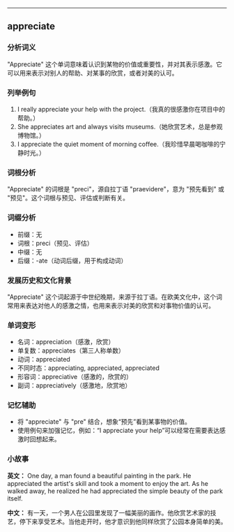
---------------
## appreciate
### 分析词义
"Appreciate" 这个单词意味着认识到某物的价值或重要性，并对其表示感激。它可以用来表示对别人的帮助、对某事的欣赏，或者对美的认可。

### 列举例句
1. I really appreciate your help with the project.（我真的很感激你在项目中的帮助。）
2. She appreciates art and always visits museums.（她欣赏艺术，总是参观博物馆。）
3. I appreciate the quiet moment of morning coffee.（我珍惜早晨喝咖啡的宁静时光。）

### 词根分析
"Appreciate" 的词根是 "preci"，源自拉丁语 "praevidere"，意为 "预先看到" 或 "预见"。这个词根与预见、评估或判断有关。

### 词缀分析
- 前缀：无
- 词根：preci（预见、评估）
- 中缀：无
- 后缀：-ate（动词后缀，用于构成动词）

### 发展历史和文化背景
"Appreciate" 这个词起源于中世纪晚期，来源于拉丁语。在欧美文化中，这个词常用来表达对他人的感激之情，也用来表示对美的欣赏和对事物价值的认可。

### 单词变形
- 名词：appreciation（感激，欣赏）
- 单复数：appreciates（第三人称单数）
- 动词：appreciated
- 不同时态：appreciating, appreciated, appreciated
- 形容词：appreciative（感激的，欣赏的）
- 副词：appreciatively（感激地，欣赏地）

### 记忆辅助
- 将 "appreciate" 与 "pre" 结合，想象“预先”看到某事物的价值。
- 使用例句来加强记忆，例如：“I appreciate your help”可以经常在需要表达感激时回想起来。

### 小故事
**英文：**
One day, a man found a beautiful painting in the park. He appreciated the artist's skill and took a moment to enjoy the art. As he walked away, he realized he had appreciated the simple beauty of the park itself.

**中文：**
有一天，一个男人在公园里发现了一幅美丽的画作。他欣赏艺术家的技艺，停下来享受艺术。当他走开时，他才意识到他同样欣赏了公园本身简单的美。

